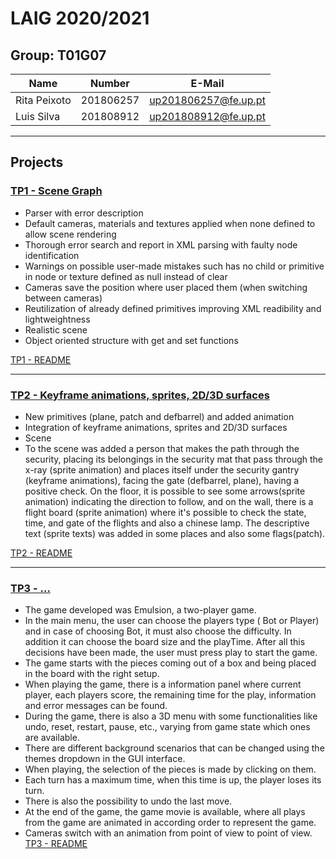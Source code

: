 # LAIG 2020/2021

## Group: T01G07

| Name             | Number    | E-Mail              |
| ---------------- | --------- | --------------------|
| Rita Peixoto     | 201806257 | up201806257@fe.up.pt|
| Luis Silva       | 201808912 | up201808912@fe.up.pt|

----

## Projects

### [TP1 - Scene Graph](TP1)

-  Parser with error description
-  Default cameras, materials and textures applied when none defined to allow scene rendering
-  Thorough error search and report in XML parsing with faulty node identification
-  Warnings on possible user-made mistakes such has no child or primitive in node or texture defined as null instead of clear
-  Cameras save the position where user placed them (when switching between cameras)
-  Reutilization of already defined primitives improving XML readibility and lightweightness
-  Realistic scene
-  Object oriented structure with get and set functions

[TP1 - README](https://git.fe.up.pt/laig/laig-2020-2021/t01/laig-t01-g07/-/blob/master/TP1/README.md)

-----

### [TP2 - Keyframe animations, sprites, 2D/3D surfaces](TP2)
- New primitives (plane, patch and defbarrel) and added animation 
- Integration of keyframe animations, sprites and 2D/3D surfaces
- Scene
- To the scene was added a person that makes the path through the security, placing its belongings in the security mat that pass through the x-ray (sprite animation) and places itself under the security gantry (keyframe animations), facing the gate (defbarrel, plane), having a positive check.  On the floor, it is possible to see some arrows(sprite animation) indicating the direction to follow, and on the wall, there is a flight board (sprite animation) where it's possible to check the state, time, and gate of the flights and also a chinese lamp. The descriptive text (sprite texts) was added in some places and also some flags(patch).

[TP2 - README](https://git.fe.up.pt/laig/laig-2020-2021/t01/laig-t01-g07/-/blob/master/TP2/README.md)

----

### [TP3 - ...](TP3)
- The game  developed was Emulsion, a two-player game. 
- In the main menu, the user can choose the players type ( Bot or Player) and in case of choosing Bot, it must also choose the difficulty. In addition it can choose the board size and the playTime. After all this decisions have been made, the user must press play to start the game.
- The game starts with the pieces coming out of a box and being placed in the board with the right setup.
- When playing the game, there is a information panel where current player, each players score, the remaining time for the play, information and error messages can be found.
- During the game, there is also a 3D menu with some functionalities like undo, reset, restart, pause, etc., varying from game state which ones are available.
- There are different background scenarios that can be changed using the themes dropdown in the GUI interface.
- When playing, the selection of the pieces is made by clicking on them.
- Each turn has a maximum time, when this time is up, the player loses its turn.
- There is also the possibility to undo the last move.
- At the end of the game, the game movie is available, where all plays from the game are animated in according order to represent the game.
- Cameras switch with an animation from point of view to point of view.
[TP3 - README](https://git.fe.up.pt/laig/laig-2020-2021/t01/laig-t01-g07/-/blob/master/TP3/README.md)
